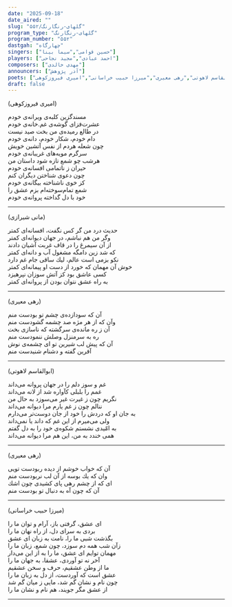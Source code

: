 ```yaml
---
date: "2025-09-18"
date_aired: ""
slug: "گلهای-رنگارنگ/۵۵۲"
program_type: "گلهای-رنگارنگ"
program_number: "۵۵۲"
dastgah: "چهارگاه"
singers: ["حسین قوامی","سیما بینا"]
players: ["احمد عبادی","مجید نجاحی"]
composers: ["مهدی خالدی"]
announcers: ["آذر پژوهش"]
poets: ["مانی شیرازی","ابوالقاسم لاهوتی","رهی معیری","میرزا حبیب خراسانی","امیری فیروزکوهی"]
draft: false
---
```


(امیری فیروزکوهی)

مسندگزین كلبه‌ی ویرانه‌ی خودم  
عشرت‌فزای گوشه‌ی غم.خانه‌ی خودم  
در طالع رمیده‌ی من بخت صید نیست  
دام خودم، شكار خودم، دانه‌ی خودم  
چون شعله هردم از نفس آتشین خویش  
سرگرم مویه‌های غریبانه‌ی خودم  
هرشب چو شمع تازه شود داستان من  
حیران ز ناتمامی افسانه‌ی خودم  
چون دعوی شناختن دیگران كنم  
كز خوی ناشناخته بیگانه‌ی خودم  
شمع تمام‌سوخته‌ام بزم عشق را  
خود با دل گداخته پروانه‌ی خودم

---

(مانی شیرازی)

حدیث درد من گر كس نگفت، افسانه‌ای كمتر  
وگر من هم نباشم، در جهان دیوانه‌ای كمتر  
از آن سیمرغ را در قاف غربت آشیان دادند  
كه شد زین دامگه مشغول آب و دانه‌ای كمتر  
نكو بزمی است عالم، لیك ساقی جام غم دارد  
خوش آن مهمان كه خورد از دست او پیمانه‌ای كمتر  
كسی عاشق بود كز آتش سوزان نپرهیزد  
به راه عشق نتوان بودن از پروانه‌ای كمتر

---

(رهی معیری)

آن كه سودازده‌ی چشم تو بودست منم  
وآن كه از هر مژه صد چشمه گشودست منم  
آن ز ره مانده‌ی سرگشته كه ناسازی بخت  
ره به سرمنزل وصلش ننمودست منم  
آن كه پیش لب شیرین تو ای چشمه‌ی نوش  
آفرین گفته و دشنام شنیدست منم

---

(ابوالقاسم لاهوتی)

غم و سوز دلم را در جهان پروانه می‌داند  
غمم را بلبلی کآواره شد از لانه می‌داند  
نگریم چون ز غیرت غیر می‌سوزد به حال من  
ننالم چون ز غم یارم مرا دیوانه می‌داند  
به جان او كه دردش را خود از جان دوست‌تر می‌دارم  
ولی می‌میرم از این غم كه داند یا نمی‌داند  
به امّیدی نشستم شكوه‌ی خود را به دل گفتم  
همی خندد به من، این هم مرا دیوانه می‌داند

---

(رهی معیری)

آن كه خواب خوشم از دیده ربودست تویی  
وان كه یك بوسه از آن لب نربودست منم  
ای كه از چشم رهی پای كشیدی چون اشك  
آن كه چون آه به دنبال تو بودست منم

---

(میرزا حبیب خراسانی)

ای عشق، گرفتی باز، آرام و توان ما را  
بردی به سرای دل، از راه نهان ما را  
بگذشت شبی ما را، نامت به زبان ای عشق  
زآن شب همه دم سوزد، چون شمع، زبان ما را  
مهمان توایم ای عشق، ما را به از این می‌دار  
آخر نه تو آوردی، عشقا، به جهان ما را  
ما از وطن عشقیم، حرف و سخن عشقیم  
عشق است كه آوردست، از دل به زبان ما را  
چون نام و نشان گم شد، مایی ز میان گم شد  
از عشق مگر جویند، هم نام و نشان ما را

---